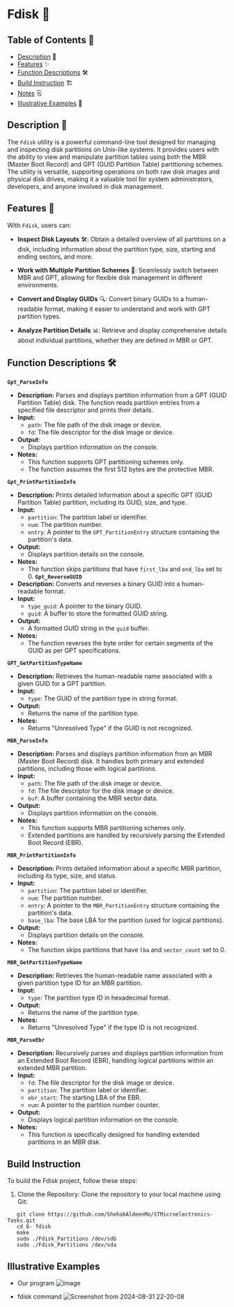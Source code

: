 # Fdisk 💾

## Table of Contents 📑
- [Description](#description) 📝
- [Features](#features) ✨
- [Function Descriptions](#function-descriptions) 🛠️
- [Build Instruction](#build-instruction) 🏗️
- [Notes](#notes) 🗒️
- [Illustrative Examples](#illustrative-examples) 📸

## Description 📝

The `Fdisk` utility is a powerful command-line tool designed for managing and inspecting disk partitions on Unix-like systems. It provides users with the ability to view and manipulate partition tables using both the MBR (Master Boot Record) and GPT (GUID Partition Table) partitioning schemes. The utility is versatile, supporting operations on both raw disk images and physical disk drives, making it a valuable tool for system administrators, developers, and anyone involved in disk management.

## Features 🚀

With `Fdisk`, users can:

+ **Inspect Disk Layouts** 🛠️: Obtain a detailed overview of all partitions on a disk, including information about the partition type, size, starting and ending sectors, and more.

+ **Work with Multiple Partition Schemes** 🔄: Seamlessly switch between MBR and GPT, allowing for flexible disk management in different environments.

+ **Convert and Display GUIDs** 🔍: Convert binary GUIDs to a human-readable format, making it easier to understand and work with GPT partition types.

+ **Analyze Partition Details** 📊: Retrieve and display comprehensive details about individual partitions, whether they are defined in MBR or GPT.

## Function Descriptions 🛠️

**`Gpt_ParseInfo`**
  + **Description:** Parses and displays partition information from a GPT (GUID Partition Table) disk. The function reads partition entries from a specified file descriptor and prints their details.
  + **Input:**
    + `path`: The file path of the disk image or device.
    + `fd`: The file descriptor for the disk image or device.
  + **Output**:
      + Displays partition information on the console.
  + **Notes:**
    + This function supports GPT partitioning schemes only.
    + The function assumes the first 512 bytes are the protective MBR.
      
**`Gpt_PrintPartitionInfo`**
  + **Description:** Prints detailed information about a specific GPT (GUID Partition Table) partition, including its GUID, size, and type.
  + **Input:**
    + `partition`: The partition label or identifier.
    + `num`: The partition number.
    + `entry`: A pointer to the `GPT_PartitionEntry` structure containing the partition's data.
  + **Output:**
      + Displays partition details on the console.
  + **Notes:**
    + The function skips partitions that have `first_lba` and `end_lba` set to 0.
**`Gpt_ReverseGUID`**
  + **Description:** Converts and reverses a binary GUID into a human-readable format.
  + **Input:**
    + `type_guid`: A pointer to the binary GUID.
    + `guid`: A buffer to store the formatted GUID string.
  + **Output:**
      + A formatted GUID string in the `guid` buffer.
  + **Notes:**
    + The function reverses the byte order for certain segments of the GUID as per GPT specifications.

**`GPT_GetPartitionTypeName`**
  + **Description:** Retrieves the human-readable name associated with a given GUID for a GPT partition.
  + **Input:**
    + `type`: The GUID of the partition type in string format.
  + **Output:**
      + Returns the name of the partition type.
  + **Notes:**
    + Returns "Unresolved Type" if the GUID is not recognized.

**`MBR_ParseInfo`**
  + **Description:** Parses and displays partition information from an MBR (Master Boot Record) disk. It handles both primary and extended partitions, including those with logical partitions.
  + **Input:**
    + `path`: The file path of the disk image or device.
    + `fd`: The file descriptor for the disk image or device.
    + `buf`: A buffer containing the MBR sector data.
  + **Output:**
      + Displays partition information on the console.
  + **Notes:**
    + This function supports MBR partitioning schemes only.
    + Extended partitions are handled by recursively parsing the Extended Boot Record (EBR).

**`MBR_PrintPartitionInfo`**
  + **Description:** Prints detailed information about a specific MBR partition, including its type, size, and status.
  + **Input:**
    + `partition`: The partition label or identifier.
    + `num`: The partition number.
    + `entry`: A pointer to the `MBR_PartitionEntry` structure containing the partition's data.
    + `base_lba`: The base LBA for the partition (used for logical partitions).
  + **Output:**
      + Displays partition details on the console.
  + **Notes:**
    + The function skips partitions that have `lba` and `sector_count` set to 0.

**`MBR_GetPartitionTypeName`**
  + **Description:** Retrieves the human-readable name associated with a given partition type ID for an MBR partition.
  + **Input:**
    + `type`: The partition type ID in hexadecimal format.
  + **Output:**
      + Returns the name of the partition type.
  + **Notes:**
    + Returns "Unresolved Type" if the type ID is not recognized.

**`MBR_ParseEbr`**
  + **Description:** Recursively parses and displays partition information from an Extended Boot Record (EBR), handling logical partitions within an extended MBR partition.
  + **Input:**
    + `fd`: The file descriptor for the disk image or device.
    + `partition`: The partition label or identifier.
    + `ebr_start`: The starting LBA of the EBR.
    + `num`: A pointer to the partition number counter.
  + **Output:**
      + Displays logical partition information on the console.
  + **Notes:**
    + This function is specifically designed for handling extended partitions in an MBR disk.

## Build Instruction

To build the Fdisk project, follow these steps:

1. Clone the Repository:
   Clone the repository to your local machine using Git:
```
   git clone https://github.com/ShehabAldeenMo/STMicroelectronics-Tasks.git
   cd 8- fdisk
   make
   sudo ./Fdisk_Partitions /dev/sdb
   sudo ./Fdisk_Partitions /dev/sda
```

## Illustrative Examples
+ Our program
![image](https://github.com/user-attachments/assets/ea58171e-470e-47ac-9472-56993cfba167)

+ fdisk command
![Screenshot from 2024-08-31 22-20-08](https://github.com/user-attachments/assets/4b8c0392-21a7-4d0d-af61-efa2fdb00a52)
